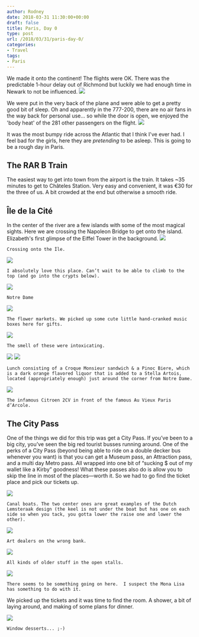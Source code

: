 ```yaml
---
author: Rodney
date: 2018-03-31 11:30:00+00:00
draft: false
title: Paris, Day 0
type: post
url: /2018/03/31/paris-day-0/
categories:
- Travel
tags:
- Paris
---
```


We made it onto the continent!  The flights were OK.  There was the predictable 1-hour delay out of Richmond but luckily we had enough time in Newark to not be influenced.
![](http://rodneydyer.com/wp-content/uploads/2018/03/img_0716.jpg)

We were put in the very back of the plane and were able to get a pretty good bit of sleep.  Oh and apparently in the 777-200, there are no air fans in the way back for personal use... so while the door is open, we enjoyed the 'body heat' of the 281 other passengers on the flight.
![](http://rodneydyer.com/wp-content/uploads/2018/03/img_0727.jpg)

It was the most bumpy ride across the Atlantic that I think I've ever had. I feel bad for the girls, here they are _pretending_ to be asleep. This is going to be a rough day in Paris.
## The RAR B Train
The easiest way to get into town from the airport is the train.  It takes ~35 minutes to get to Châteles Station. Very easy and convenient, it was €30 for the three of us. A bit crowded at the end but otherwise a smooth ride.
## Île de la Cité
In the center of the river are a few islands with some of the most magical sights. Here we are crossing the Napoleon Bridge to get onto the island. Elizabeth's first glimpse of the Eiffel Tower in the background.
![](/img/2018/03/F7DE1F0F-C3B5-4F92-8F64-ED6D248F68A3.jpeg)

    Crossing onto the Île.
![](/img/2018/03/D4022F2C-DED2-4805-A2D9-34CCC72C09A2.jpeg)

    I absolutely love this place. Can’t wait to be able to climb to the top (and go into the crypts below).
![](/img/2018/03/C591508C-9D10-4704-BEE9-E8DAB99D6A0B.jpeg)

    Notre Dame
![](/img/2018/03/EF634F38-E395-487E-B156-00F140F24A63.jpeg)

    The flower markets. We picked up some cute little hand-cranked music boxes here for gifts.
![](/img/2018/03/C03D4F9B-41F1-49B7-AD97-EE63D82E0AA7.jpeg)

    The smell of these were intoxicating.
![](/img/2018/03/B6AEFE40-712A-4A34-974B-CDB0560820DF.jpeg)
![](/img/2018/03/6BB40407-F21A-4C46-B61C-B6FBA5DF7486.jpeg)

    Lunch consisting of a Croque Monsieur sandwich & a Pinoc Biere, which is a dark orange flavored liquor that is added to a Stella Artois, located (appropriately enough) just around the corner from Notre Dame.
![](/img/2018/03/B91BACDE-E969-4825-B832-D0362E8B8000.jpeg)

    The infamous Citroen 2CV in front of the famous Au Vieux Paris d’Arcole.
## The City Pass

One of the things we did for this trip was get a City Pass. If you’ve been to a big city, you’ve seen the big red tourist busses running around. One of the perks of a City Pass (beyond being able to ride on a double decker bus whenever you want) is that you can get a Museum pass, an Attraction pass, and a multi day Metro pass. All wrapped into one bit of “sucking $ out of my wallet like a Kirby” goodness! What these passes also do is allow you to skip the line in most of the places—worth it. So we had to go find the ticket place and pick our tickets up.

![](/img/2018/03/5156896E-3898-4E8F-B647-EC5B6CC637D6.jpeg)

    Canal boats. The two center ones are great examples of the Dutch Lemsteraak design (the keel is not under the boat but has one on each side so when you tack, you gotta lower the raise one and lower the other).  

![](/img/2018/03/90B98AF5-87D5-4AB4-A364-4AB5546D5B3C.jpeg)

    Art dealers on the wrong bank.
![](/img/2018/03/FFFB83CD-0AB2-4BBE-9694-33CE6BD06EB0.jpeg)

    All kinds of older stuff in the open stalls.
![](/img/2018/03/856691F5-5135-4DEC-845C-289A43B0DA03.jpeg)

    There seems to be something going on here.  I suspect the Mona Lisa has something to do with it.
We picked up the tickets and it was time to find the room. A shower, a bit of laying around, and making of some plans for dinner.

![](/img/2018/03/398A9911-6FCD-478A-A3D4-F16B3C54DBAB.jpeg)

    Window desserts... ;-)
